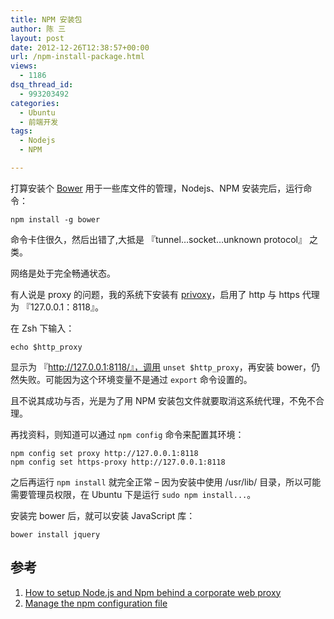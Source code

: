 ```yaml
---
title: NPM 安装包
author: 陈 三
layout: post
date: 2012-12-26T12:38:57+00:00
url: /npm-install-package.html
views:
  - 1186
dsq_thread_id:
  - 993203492
categories:
  - Ubuntu
  - 前端开发
tags:
  - Nodejs
  - NPM

---
```

打算安装个 [Bower][1] 用于一些库文件的管理，Nodejs、NPM 安装完后，运行命令：

    npm install -g bower
    

命令卡住很久，然后出错了,大抵是 『tunnel&#8230;socket&#8230;unknown protocol』 之类。

网络是处于完全畅通状态。

有人说是 proxy 的问题，我的系统下安装有 [privoxy][2]，启用了 http 与 https 代理为 『127.0.0.1：8118』。

在 Zsh 下输入：

    echo $http_proxy
    

显示为 『http://127.0.0.1:8118/』，调用 `unset $http_proxy`，再安装 bower，仍然失败。可能因为这个环境变量不是通过 `export` 命令设置的。

且不说其成功与否，光是为了用 NPM 安装包文件就要取消这系统代理，不免不合理。

再找资料，则知道可以通过 `npm config` 命令来配置其环境：

    npm config set proxy http://127.0.0.1:8118
    npm config set https-proxy http://127.0.0.1:8118
    

之后再运行 `npm install` 就完全正常 &#8211; 因为安装中使用 /usr/lib/ 目录，所以可能需要管理员权限，在 Ubuntu 下是运行 `sudo npm install...`。

安装完 bower 后，就可以安装 JavaScript 库：

    bower install jquery
    

## 参考

  1. [How to setup Node.js and Npm behind a corporate web proxy][3]
  2. [Manage the npm configuration file][4]

 [1]: http://twitter.github.com/bower/
 [2]: http://www.privoxy.org/
 [3]: http://jjasonclark.com/how-to-setup-node-behind-web-proxy
 [4]: https://npmjs.org/doc/config.html